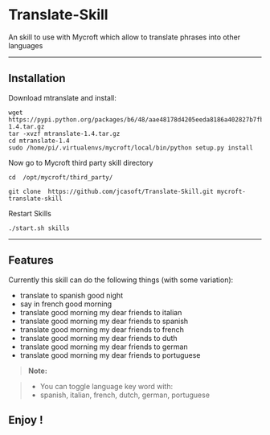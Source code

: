 **Translate-Skill**
===================


An skill to use with Mycroft which allow to translate phrases into other languages

----------


Installation
-------------------

Download mtranslate and install:

    wget https://pypi.python.org/packages/b6/48/aae48178d4205eeda8186a402827b7fb113e05958b14d697b17a33752715/mtranslate-1.4.tar.gz
    tar -xvzf mtranslate-1.4.tar.gz
    cd mtranslate-1.4
    sudo /home/pi/.virtualenvs/mycroft/local/bin/python setup.py install
	


Now go to Mycroft third party skill directory

    cd  /opt/mycroft/third_party/

    git clone  https://github.com/jcasoft/Translate-Skill.git mycroft-translate-skill




Restart Skills

    ./start.sh skills

----------


Features
--------------------

Currently this skill can do the following things (with some variation):

- translate to spanish good night
- say in french good morning
- translate good morning my dear friends to italian
- translate good morning my dear friends to spanish
- translate good morning my dear friends to french
- translate good morning my dear friends to duth
- translate good morning my dear friends to german
- translate good morning my dear friends to portuguese


> **Note:**

> - You can toggle language key word with:
> - spanish, italian, french, dutch, german, portuguese



**Enjoy !**
--------